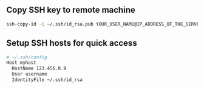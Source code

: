 ## Copy SSH key to remote machine

```bash
ssh-copy-id -i ~/.ssh/id_rsa.pub YOUR_USER_NAME@IP_ADDRESS_OF_THE_SERVER
``` 

## Setup SSH hosts for quick access
```bash
# ~/.ssh/config
Host myhost
  HostName 123.456.8.9
  User username
  IdentityFile ~/.ssh/id_rsa
```

